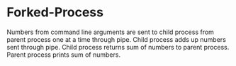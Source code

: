 # Forked-Process
Numbers from command line arguments are sent to child process
from parent process one at a time through pipe.
Child process adds up numbers sent through pipe.
Child process returns sum of numbers to parent process.
Parent process prints sum of numbers.

